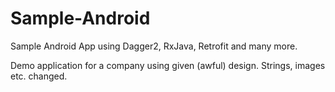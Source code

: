 # Sample-Android
Sample Android App using Dagger2, RxJava, Retrofit and many more.

Demo application for a company using given (awful) design. Strings, images etc. changed.
